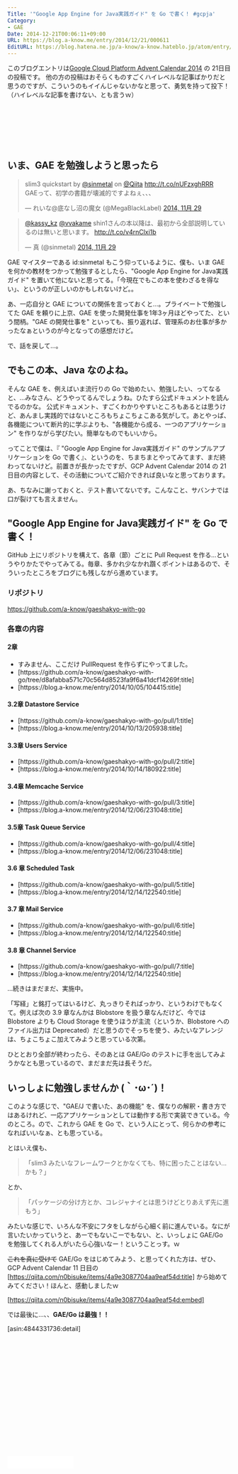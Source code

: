 ```yaml
---
Title: '"Google App Engine for Java実践ガイド" を Go で書く！ #gcpja'
Category:
- GAE
Date: 2014-12-21T00:06:11+09:00
URL: https://blog.a-know.me/entry/2014/12/21/000611
EditURL: https://blog.hatena.ne.jp/a-know/a-know.hateblo.jp/atom/entry/8454420450077615559
---
```


このブログエントリは[Google Cloud Platform Advent Calendar 2014](http://qiita.com/advent-calendar/2014/gcp) の 21日目の投稿です。
他の方の投稿はおそらくものすごくハイレベルな記事ばかりだと思うのですが、こういうのもイイんじゃないかなと思って、勇気を持って投下！（ハイレベルな記事を書けない、とも言うｗ）



<!-- more -->

<script async src="//pagead2.googlesyndication.com/pagead/js/adsbygoogle.js"></script>
<!-- article-top -->
<ins class="adsbygoogle"
     style="display:inline-block;width:728px;height:90px"
     data-ad-client="ca-pub-3463034538369189"
     data-ad-slot="8367620130"></ins>
<script>
(adsbygoogle = window.adsbygoogle || []).push({});
</script>


## いま、GAE を勉強しようと思ったら

<blockquote class="twitter-tweet" lang="ja"><p>slim3 quickstart by <a href="https://twitter.com/sinmetal">@sinmetal</a> on <a href="https://twitter.com/Qiita">@Qiita</a> <a href="http://t.co/nUFzxghRRR">http://t.co/nUFzxghRRR</a>　GAEって、初学の書籍が壊滅的ですよねぇ、、、</p>&mdash; れいな@底なし沼の魔女 (@MegaBlackLabel) <a href="https://twitter.com/MegaBlackLabel/status/538652990941327361">2014, 11月 29</a></blockquote>
<script async src="//platform.twitter.com/widgets.js" charset="utf-8"></script>

<blockquote class="twitter-tweet" lang="ja"><p><a href="https://twitter.com/kassy_kz">@kassy_kz</a> <a href="https://twitter.com/vvakame">@vvakame</a> shin1さんの本以降は、最初から全部説明しているのは無いと思います。 <a href="http://t.co/v4rnClxi1b">http://t.co/v4rnClxi1b</a></p>&mdash; 真 (@sinmetal) <a href="https://twitter.com/sinmetal/status/538651683262189568">2014, 11月 29</a></blockquote>
<script async src="//platform.twitter.com/widgets.js" charset="utf-8"></script>


GAE マイスターである id:sinmetal もこう仰っているように、僕も、いま GAE を何かの教材をつかって勉強するとしたら、"Google App Engine for Java実践ガイド" を置いて他にないと思ってる。「今現在でもこの本を使わざるを得ない」、というのが正しいのかもしれないけど。。

あ、一応自分と GAE についての関係を言っておくと...。プライベートで勉強してた GAE を頼りに上京、GAE を使った開発仕事を1年3ヶ月ほどやってた、という間柄。"GAE の開発仕事を" といっても、振り返れば、管理系のお仕事が多かったなぁというのが今となっての感想だけど。

で、話を戻して...。

## でもこの本、Java なのよね。
そんな GAE を、例えばいま流行りの Go で始めたい、勉強したい、ってなると、...みなさん、どうやってるんでしょうね。ひたすら公式ドキュメントを読んでるのかな。
公式ドキュメント、すごくわかりやすいところもあるとは思うけど、あんまし実践的ではないところもちょこちょこある気がして。あとやっぱ、各機能について断片的に学ぶよりも、"各機能から成る、一つのアプリケーション" を作りながら学びたい。簡単なものでもいいから。

ってことで僕は、『 "Google App Engine for Java実践ガイド" のサンプルアプリケーションを Go で書く』、というのを、ちまちまとやってみてます、まだ終わってないけど。前置きが長かったですが、GCP Advent Calendar 2014 の 21日目の内容として、その活動についてご紹介できれば良いなと思っております。


あ、ちなみに謝っておくと、テスト書いてないです。こんなこと、サバンナでは口が裂けても言えません。


## "Google App Engine for Java実践ガイド" を Go で書く！

GitHub 上にリポジトリを構えて、各章（節）ごとに Pull Request を作る...というやりかたでやってみてる。毎章、多かれ少なかれ躓くポイントはあるので、そういったところをブログにも残しながら進めています。

### リポジトリ
https://github.com/a-know/gaeshakyo-with-go

### 各章の内容
#### 2章
* すみません、ここだけ PullRequest を作らずにやってました。
* [httpss://github.com/a-know/gaeshakyo-with-go/tree/d8afabba571c70c564d8523fa9f6a41dcf14269f:title]
* [httpss://blog.a-know.me/entry/2014/10/05/104415:title]


#### 3.2章 Datastore Service
* [httpss://github.com/a-know/gaeshakyo-with-go/pull/1:title]
* [httpss://blog.a-know.me/entry/2014/10/13/205938:title]



#### 3.3章 Users Service
* [httpss://github.com/a-know/gaeshakyo-with-go/pull/2:title]
* [httpss://blog.a-know.me/entry/2014/10/14/180922:title]


#### 3.4章 Memcache Service
* [httpss://github.com/a-know/gaeshakyo-with-go/pull/3:title]
* [httpss://blog.a-know.me/entry/2014/12/06/231048:title]



#### 3.5章 Task Queue Service
* [httpss://github.com/a-know/gaeshakyo-with-go/pull/4:title]
* [httpss://blog.a-know.me/entry/2014/12/06/231048:title]

#### 3.6 章 Scheduled Task
* [httpss://github.com/a-know/gaeshakyo-with-go/pull/5:title]
* [httpss://blog.a-know.me/entry/2014/12/14/122540:title]



#### 3.7 章 Mail Service
* [httpss://github.com/a-know/gaeshakyo-with-go/pull/6:title]
* [httpss://blog.a-know.me/entry/2014/12/14/122540:title]

#### 3.8 章 Channel Service
* [httpss://github.com/a-know/gaeshakyo-with-go/pull/7:title]
* [httpss://blog.a-know.me/entry/2014/12/14/122540:title]

...続きはまだまだ、実施中。

「写経」と銘打ってはいるけど、丸っきりそればっかり、というわけでもなくて。例えば次の 3.9 章なんかは Blobstore を扱う章なんだけど、今では Blobstore よりも Cloud Storage を使うほうが主流（というか、Blobstore へのファイル出力は Deprecated）だと思うのでそっちを使う、みたいなアレンジは、ちょこちょこ加えてみようと思っている次第。

ひととおり全部が終わったら、そのあとは GAE/Go のテストに手を出してみようかなとも思っているので、まだまだ先は長そうだ。

## いっしょに勉強しませんか (｀･ω･´)！
このような感じで、"GAE/J で書いた、あの機能" を、僕なりの解釈・書き方ではあるけれど、一応アプリケーションとしては動作する形で実装できている。今のところ。ので、これから GAE を Go で、という人にとって、何らかの参考になればいいなぁ、とも思っている。

とはいえ僕も、

> 「slim3 みたいなフレームワークとかなくても、特に困ったことはない...かも？」

とか、

> 「パッケージの分け方とか、コレジャナイとは思うけどとりあえず先に進もう」

みたいな感じで、いろんな不安にフタをしながら心細く前に進んでいる。なにが言いたいかっていうと、あーでもないこーでもない、と、いっしょに GAE/Go を勉強してくれる人がいたら心強いなー！ということっす。ｗ

<s>これを真に受けて</s> GAE/Go をはじめてみよう、と思ってくれた方は、ぜひ、GCP Advent Calendar 11 日目の [https://qiita.com/n0bisuke/items/4a9e3087704aa9eaf54d:title] から始めてみてください！ほんと、感動しましたｗ


[https://qiita.com/n0bisuke/items/4a9e3087704aa9eaf54d:embed]


では最後に...、、<b>GAE/Go は最強！！</b>


[asin:4844331736:detail]


<script async src="//pagead2.googlesyndication.com/pagead/js/adsbygoogle.js"></script>
<!-- article-bottom2 -->
<ins class="adsbygoogle"
     style="display:inline-block;width:300px;height:250px"
     data-ad-client="ca-pub-3463034538369189"
     data-ad-slot="5274552934"></ins>
<script>
(adsbygoogle = window.adsbygoogle || []).push({});
</script>

<iframe src="//blog.hatena.ne.jp/a-know/a-know.hateblo.jp/subscribe/iframe" allowtransparency="true" frameborder="0" scrolling="no" width="150" height="28"></iframe>
